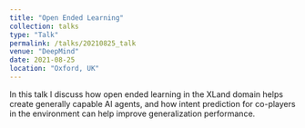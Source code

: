 ```yaml
---
title: "Open Ended Learning"
collection: talks
type: "Talk"
permalink: /talks/20210825_talk
venue: "DeepMind"
date: 2021-08-25
location: "Oxford, UK"
---
```

 In this talk I discuss how open ended learning in the XLand domain helps create generally capable AI agents, and how intent prediction for co-players in the environment can help improve generalization performance.